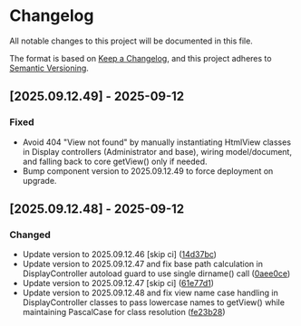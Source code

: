 # Changelog

All notable changes to this project will be documented in this file.

The format is based on [Keep a Changelog](https://keepachangelog.com/en/1.0.0/),
and this project adheres to [Semantic Versioning](https://semver.org/spec/v2.0.0.html).

## [2025.09.12.49] - 2025-09-12

### Fixed

- Avoid 404 "View not found" by manually instantiating HtmlView classes in Display controllers (Administrator and base), wiring model/document, and falling back to core getView() only if needed.
- Bump component version to 2025.09.12.49 to force deployment on upgrade.

## [2025.09.12.48] - 2025-09-12

### Changed

* Update version to 2025.09.12.46 [skip ci] ([14d37bc](https://github.com/N6REJ/bears_aichatbot/commit/14d37bc))
* Update version to 2025.09.12.47 and fix base path calculation in DisplayController autoload guard to use single dirname() call ([0aee0ce](https://github.com/N6REJ/bears_aichatbot/commit/0aee0ce))
* Update version to 2025.09.12.47 [skip ci] ([61e77d1](https://github.com/N6REJ/bears_aichatbot/commit/61e77d1))
* Update version to 2025.09.12.48 and fix view name case handling in DisplayController classes to pass lowercase names to getView() while maintaining PascalCase for class resolution ([fe23b28](https://github.com/N6REJ/bears_aichatbot/commit/fe23b28))

